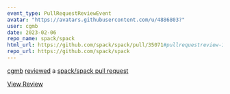 ```yaml
---
event_type: PullRequestReviewEvent
avatar: "https://avatars.githubusercontent.com/u/4886803?"
user: cgmb
date: 2023-02-06
repo_name: spack/spack
html_url: https://github.com/spack/spack/pull/35071#pullrequestreview-1284479832
repo_url: https://github.com/spack/spack
---
```


<a href='https://github.com/cgmb' target='_blank'>cgmb</a> <a href='https://github.com/spack/spack/pull/35071#pullrequestreview-1284479832' target='_blank'>reviewed</a> a <a href='https://github.com/spack/spack/pull/35071' target='_blank'>spack/spack pull request</a>

<small></small>

<a href='https://github.com/spack/spack/pull/35071#pullrequestreview-1284479832' target='_blank'>View Review</a>